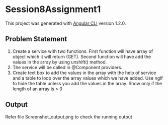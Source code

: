 # Session8Assignment1

This project was generated with [Angular CLI](https://github.com/angular/angular-cli) version 1.2.0.

## Problem Statement

1. Create a service with two functions. First function will have array of object which it
will return (GET). Second function will have add the values in the array by using
unshift() method.
2. The service will be called in @Component providers.
3. Create text box to add the values in the array with the help of service and a table
to loop over the array values which we have added. Use ngIf to hide the table unless
you add the values in the array. Show only if the length of an array is > 0

## Output
Refer file Screenshot_output.png to check the running output